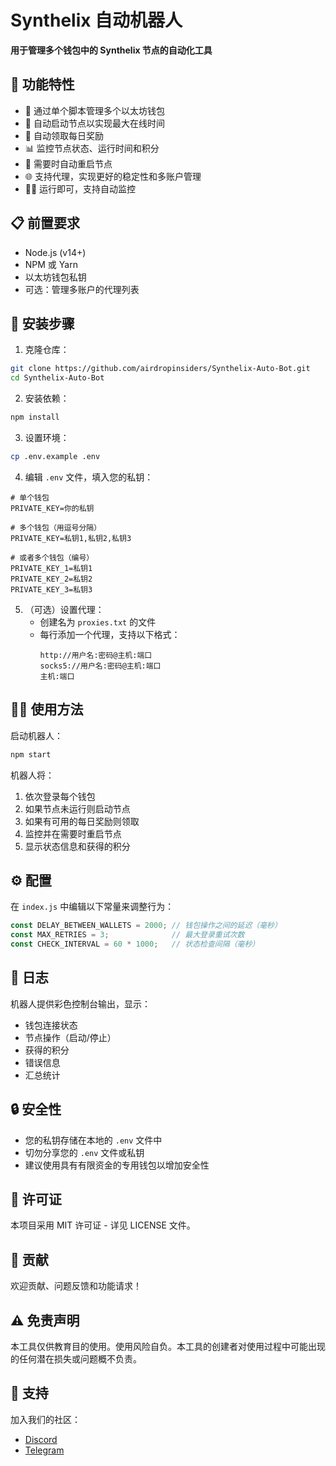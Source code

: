 # Synthelix 自动机器人

**用于管理多个钱包中的 Synthelix 节点的自动化工具**

## 🌟 功能特性

- 👛 通过单个脚本管理多个以太坊钱包
- 🚀 自动启动节点以实现最大在线时间
- 💎 自动领取每日奖励
- 📊 监控节点状态、运行时间和积分
- 🔄 需要时自动重启节点
- 🌐 支持代理，实现更好的稳定性和多账户管理
- 🏃‍♂️ 运行即可，支持自动监控

## 📋 前置要求

- Node.js (v14+)
- NPM 或 Yarn
- 以太坊钱包私钥
- 可选：管理多账户的代理列表

## 🚀 安装步骤

1. 克隆仓库：
```bash
git clone https://github.com/airdropinsiders/Synthelix-Auto-Bot.git
cd Synthelix-Auto-Bot
```

2. 安装依赖：
```bash
npm install
```

3. 设置环境：
```bash
cp .env.example .env
```

4. 编辑 `.env` 文件，填入您的私钥：
```
# 单个钱包
PRIVATE_KEY=你的私钥

# 多个钱包（用逗号分隔）
PRIVATE_KEY=私钥1,私钥2,私钥3

# 或者多个钱包（编号）
PRIVATE_KEY_1=私钥1
PRIVATE_KEY_2=私钥2
PRIVATE_KEY_3=私钥3
```

5. （可选）设置代理：
   - 创建名为 `proxies.txt` 的文件
   - 每行添加一个代理，支持以下格式：
     ```
     http://用户名:密码@主机:端口
     socks5://用户名:密码@主机:端口
     主机:端口
     ```

## 🏃‍♂️ 使用方法

启动机器人：
```bash
npm start
```

机器人将：
1. 依次登录每个钱包
2. 如果节点未运行则启动节点
3. 如果有可用的每日奖励则领取
4. 监控并在需要时重启节点
5. 显示状态信息和获得的积分

## ⚙️ 配置

在 `index.js` 中编辑以下常量来调整行为：

```javascript
const DELAY_BETWEEN_WALLETS = 2000; // 钱包操作之间的延迟（毫秒）
const MAX_RETRIES = 3;              // 最大登录重试次数
const CHECK_INTERVAL = 60 * 1000;   // 状态检查间隔（毫秒）
```

## 📝 日志

机器人提供彩色控制台输出，显示：
- 钱包连接状态
- 节点操作（启动/停止）
- 获得的积分
- 错误信息
- 汇总统计

## 🔒 安全性

- 您的私钥存储在本地的 `.env` 文件中
- 切勿分享您的 `.env` 文件或私钥
- 建议使用具有有限资金的专用钱包以增加安全性

## 📄 许可证

本项目采用 MIT 许可证 - 详见 LICENSE 文件。

## 🤝 贡献

欢迎贡献、问题反馈和功能请求！

## ⚠️ 免责声明

本工具仅供教育目的使用。使用风险自负。本工具的创建者对使用过程中可能出现的任何潜在损失或问题概不负责。

## 💬 支持

加入我们的社区：
- [Discord](https://discord.gg/tmrBhAxU)
- [Telegram](https://t.me/AirdropInsiderID)

